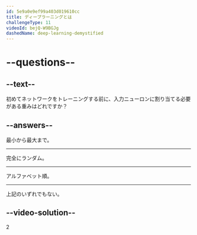 ```yaml
---
id: 5e9a0e9ef99a403d019610cc
title: ディープラーニングとは
challengeType: 11
videoId: bejQ-W9BGJg
dashedName: deep-learning-demystified
---
```


# --questions--

## --text--

初めてネットワークをトレーニングする前に、入力ニューロンに割り当てる必要がある重みはどれですか？

## --answers--

最小から最大まで。

---

完全にランダム。

---

アルファベット順。

---

上記のいずれでもない。

## --video-solution--

2

